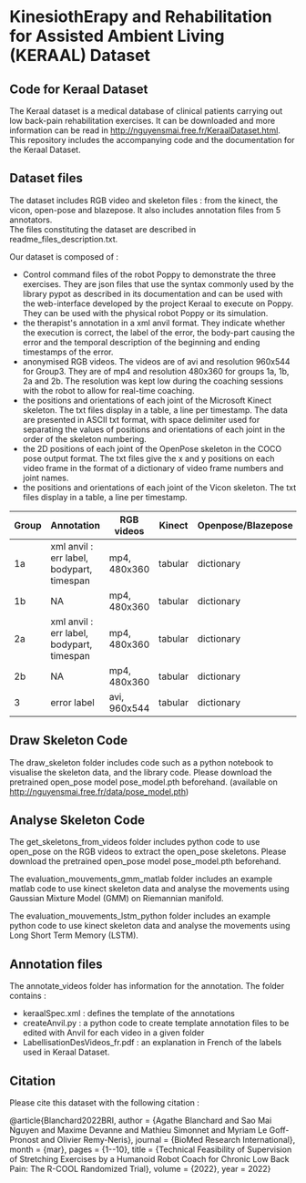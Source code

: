 # KinesiothErapy and Rehabilitation for Assisted Ambient Living (KERAAL) Dataset


## Code for Keraal Dataset

The Keraal dataset is a medical database of clinical patients carrying out low back-pain rehabilitation exercises. It can be downloaded and more information can be read in http://nguyensmai.free.fr/KeraalDataset.html.
This repository  includes the accompanying code and the documentation for the Keraal Dataset.


## Dataset files

The dataset includes RGB video and skeleton files : from the kinect, the vicon, open-pose and blazepose. It also includes annotation files from 5 annotators.  
The files constituting the dataset are described in readme_files_description.txt.

Our dataset is composed of :

* Control command files of the robot Poppy to demonstrate the three exercises. They are json files that use the syntax commonly used by the library pypot as described in its documentation and can be used with the web-interface developed by the project Keraal to execute on Poppy. They can be used with the physical robot Poppy or its simulation.
* the therapist's annotation in a xml anvil format. They indicate  whether the execution is correct, the label of the error, the body-part causing the error and the temporal description of the beginning and ending timestamps of the error.
* anonymised RGB videos. The videos are of avi and resolution 960x544 for Group3. They are of mp4  and resolution 480x360 for groups 1a, 1b, 2a and 2b. The resolution was kept low during the coaching sessions with the robot to allow for real-time coaching. 
* the positions and orientations of each joint of the Microsoft Kinect skeleton.  The txt files display in a table, a line per timestamp. The data are presented in ASCII txt format, with space delimiter used for separating the values of positions and orientations of each joint in the order of the skeleton numbering.
* the 2D positions of each joint of the OpenPose skeleton in the COCO pose output format. The txt files give the x and y positions on each video frame in the format of a dictionary of video frame numbers and joint names.
* the positions and orientations of each joint of the Vicon skeleton.  The txt files display in a table,  a line per timestamp.



|Group | Annotation | RGB videos | Kinect  | Openpose/Blazepose  | Vicon | Nb rec |
| --- | ----------- | --- | ----------- | --- | ----------- | --- |
|1a | xml anvil : err label, bodypart, timespan |mp4, 480x360 |tabular |dictionary | NA | 249|
|1b | NA |mp4, 480x360 |tabular |dictionary | NA | 1631 |
|2a | xml anvil : err label, bodypart, timespan |mp4, 480x360 |tabular |dictionary | NA | 51|
|2b | NA |mp4, 480x360 |tabular |dictionary | NA | 151|
|3 | error label |avi, 960x544 |tabular |dictionary |tabular | 540|




## Draw Skeleton Code

The draw_skeleton folder includes  code such as a python notebook to visualise the skeleton data, and the library code.
Please download the pretrained open_pose model pose_model.pth beforehand. (available on http://nguyensmai.free.fr/data/pose_model.pth)


## Analyse Skeleton Code

The get_skeletons_from_videos folder includes python code to use open_pose on the RGB videos to extract the open_pose skeletons.
Please download the pretrained open_pose model pose_model.pth beforehand.

The evaluation_mouvements_gmm_matlab folder includes an example matlab code to use kinect skeleton data and analyse the movements using Gaussian Mixture Model (GMM) on Riemannian manifold.

The evaluation_mouvements_lstm_python folder includes an example python code to use kinect skeleton data and analyse the movements using Long Short Term Memory (LSTM).

## Annotation files

The annotate_videos folder has information for the annotation. The folder contains :

* keraalSpec.xml : defines the template of the annotations
* createAnvil.py : a python code to create template annotation files to be edited with Anvil for each video in a given folder
* LabellisationDesVideos_fr.pdf : an explanation in French of the labels used in Keraal Dataset.

## Citation

Please cite this dataset with the following citation :


@article{Blanchard2022BRI,
	author = {Agathe Blanchard and Sao Mai Nguyen and Maxime Devanne and Mathieu Simonnet and Myriam Le Goff-Pronost and Olivier Remy-Neris},
	journal = {BioMed Research International},
	month = {mar},
	pages = {1--10},
	title = {Technical Feasibility of Supervision of Stretching Exercises by a Humanoid Robot Coach for Chronic Low Back Pain: The R-COOL Randomized Trial},
	volume = {2022},
	year = 2022}

 
